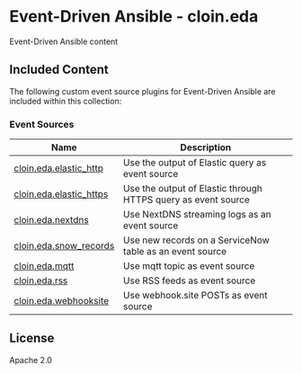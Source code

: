 # Event-Driven Ansible - cloin.eda

Event-Driven Ansible content

## Included Content

The following custom event source plugins for Event-Driven Ansible are included within this collection:

### Event Sources 

| Name  | Description |
| ----- | ----------- |
| [cloin.eda.elastic_http](https://github.com/cloin/cloin.eda/blob/main/docs/elastic_http.rst) | Use the output of Elastic query as event source |
| [cloin.eda.elastic_https](https://github.com/cloin/cloin.eda/blob/main/docs/elastic_https.rst) | Use the output of Elastic through HTTPS query as event source |
| [cloin.eda.nextdns](https://github.com/cloin/cloin.eda/blob/main/docs/nextdns.rst) | Use NextDNS streaming logs as an event source |
| [cloin.eda.snow_records](https://github.com/cloin/cloin.eda/blob/main/docs/snow_records.rst) | Use new records on a ServiceNow table as an event source |
| [cloin.eda.mqtt](https://github.com/cloin/cloin.eda/blob/main/docs/mqtt.rst) | Use mqtt topic as event source |
| [cloin.eda.rss](https://github.com/cloin/cloin.eda/blob/main/docs/rss.rst) | Use RSS feeds as event source |
| [cloin.eda.webhooksite](https://github.com/cloin/cloin.eda/blob/main/docs/webhooksite.rst) | Use webhook.site POSTs as event source |


## License

Apache 2.0
